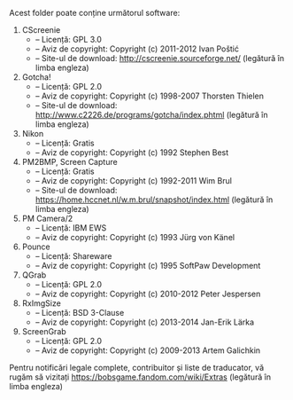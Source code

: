 Acest folder poate conține următorul software:

1. CScreenie
   - – Licență: GPL 3.0
   - – Aviz de copyright: Copyright (c) 2011-2012 Ivan Poštić
   - – Site-ul de download: http://cscreenie.sourceforge.net/ (legătură în limba engleza)
2. Gotcha!
   - – Licență: GPL 2.0
   - – Aviz de copyright: Copyright (c) 1998-2007 Thorsten Thielen
   - – Site-ul de download: http://www.c2226.de/programs/gotcha/index.phtml (legătură în limba engleza)
3. Nikon
   - – Licență: Gratis
   - – Aviz de copyright: Copyright (c) 1992 Stephen Best
4. PM2BMP, Screen Capture
   - – Licență: Gratis
   - – Aviz de copyright: Copyright (c) 1992-2011 Wim Brul
   - – Site-ul de download: https://home.hccnet.nl/w.m.brul/snapshot/index.html (legătură în limba engleza)
5. PM Camera/2
   - – Licență: IBM EWS
   - – Aviz de copyright: Copyright (c) 1993 Jürg von Känel
6. Pounce
   - – Licență: Shareware
   - – Aviz de copyright: Copyright (c) 1995 SoftPaw Development
7. QGrab
   - – Licență: GPL 2.0
   - – Aviz de copyright: Copyright (c) 2010-2012 Peter Jespersen
8. RxImgSize
   - – Licență: BSD 3-Clause
   - – Aviz de copyright: Copyright (c) 2013-2014 Jan-Erik Lärka
9. ScreenGrab
   - – Licență: GPL 2.0
   - – Aviz de copyright: Copyright (c) 2009-2013 Artem Galichkin

Pentru notificări legale complete, contribuitor și liste de traducator, vă rugăm să vizitați https://bobsgame.fandom.com/wiki/Extras (legătură în limba engleza)
